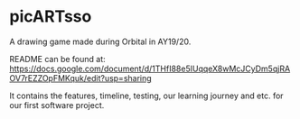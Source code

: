 # picARTsso

A drawing game made during Orbital in AY19/20.

README can be found at: https://docs.google.com/document/d/1THfI88e5IUqqeX8wMcJCyDm5qjRAOV7rEZZOpFMKquk/edit?usp=sharing

It contains the features, timeline, testing, our learning journey and etc. for our first software project.
